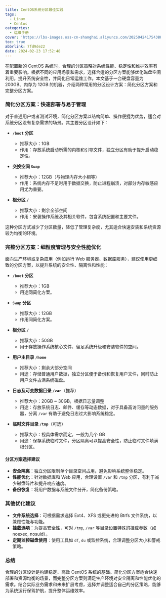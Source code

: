 ```yaml
---
title: CentOS系统分区最佳实践
tags:
  - Linux
  - Centos
categories:
  - 运维手册
cover: 'https://lbs-images.oss-cn-shanghai.aliyuncs.com/20250424175438843.png'
toc: true
abbrlink: 7fd9de22
date: 2024-02-23 17:52:48
---
```


在配置新的 CentOS 系统时，合理的分区策略对系统性能、稳定性和维护效率有着重要影响。根据不同的应用场景和需求，选择合适的分区方案能够优化磁盘空间利用，提升系统安全性，并简化日常运维工作。本文基于一台硬盘容量为 200GB、内存为 12GB 的机器，介绍两种常用的分区设计方案：简化分区方案和完整分区方案。

### 简化分区方案：快速部署与易于管理

对于普通用户或者测试环境，简化分区方案以结构简单、操作便捷为优势，适合对系统分区没有复杂需求的场景。其主要分区设计如下：

- **`/boot` 分区**

    - 推荐大小：1GB
    - 作用：存放系统启动所需的内核和引导文件，独立分区有助于提升启动稳定性。

- **交换空间 `Swap`**

    - 推荐大小：12GB（与物理内存大小相等）
    - 作用：系统内存不足时用于数据交换，防止进程崩溃，对部分内存敏感应用尤为重要。

- **根分区 `/`**

    - 推荐大小：剩余全部空间
    - 作用：安装操作系统及其相关软件，包含系统配置和主要文件。

这种分区方式减少了分区数量，降低了管理复杂度，尤其适合快速安装和系统资源较为均衡的环境。

### 完整分区方案：细粒度管理与安全性能优化

面向生产环境或复杂应用（例如运行 Web 服务器、数据库服务），建议使用更细致的分区方案，以提升系统的安全性、隔离性和性能：

- **`/boot` 分区**

    - 推荐大小：1GB
    - 用途同简化方案。

- **`Swap` 分区**

    - 推荐大小：12GB
    - 作用同简化方案。

- **根分区 `/`**

    - 推荐大小：50GB
    - 用于存放操作系统核心文件，留足系统升级和安装软件的空间。

- **用户主目录 `/home`**

    - 推荐大小：剩余大部分空间
    - 用途：存储普通用户数据，独立分区便于备份和恢复用户文件，同时防止用户文件占满系统磁盘。

- **日志及可变数据目录 `/var`**（推荐）

    - 推荐大小：20GB ~ 30GB，根据日志量调整
    - 用途：存放系统日志、邮件、缓存等动态数据，对于具备高访问量的服务器，分离 `/var` 有助于避免日志过大影响系统稳定。

- **临时文件目录 `/tmp`**（可选）

    - 推荐大小：视具体需求而定，一般为几个 GB
    - 用途：保存系统临时文件，分区隔离可以提高安全性，防止临时文件填满根分区。

#### 分区方案选择建议

- **安全隔离**：独立分区限制单个目录空间占用，避免影响系统整体稳定。
- **性能优化**：针对数据库和 Web 应用，合理设置 `/var` 和 `/tmp` 分区，有利于减少磁盘碎片和提升响应速度。
- **备份恢复**：将用户数据与系统文件分开，简化备份策略。

### 其他优化建议

- **文件系统选择**：可根据需求选择 Ext4、XFS 或更先进的 Btrfs 文件系统，以兼顾性能与功能。
- **挂载选项**：为提高安全性，可对 `/tmp`, `/var` 等目录设置特殊的挂载参数（如 noexec, nosuid）。
- **定期监控磁盘使用**：使用工具如 `df`, `du` 或监控系统，合理调整分区大小和警戒策略。

### 总结

合理的分区设计是构建稳定、高效 CentOS 系统的基础。简化分区方案适合快速部署和资源均衡的场景，而完整分区方案则满足生产环境对安全隔离和性能优化的需求。结合实际业务需求和未来扩展考虑，选择并调整适合自己的分区策略，能够为系统运行保驾护航，提升整体运维效率。